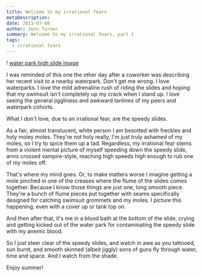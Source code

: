 ```yaml
---
title: Welcome to my irrational fears
metaDescription: 
date: 2011-07-08
author: Jenn Turner
summary: Welcome to my irrational fears, part 1
tags:
  - irrational fears
---
```


! [ water park high slide image]()

I was reminded of this one the other day after a coworker was describing her recent visit to a nearby waterpark. Don't get me wrong. I love waterparks. I love the mild adrenaline rush of riding the slides and hoping that my swimsuit isn't completely up my crack when I stand up. I love seeing the general jiggliness and awkward tanlines of my peers and waterpark cohorts.

What I don't love, due to an irrational fear, are the speedy slides.

As a fair, almost translucent, white person I am besotted with freckles and holy moley moles. They're not holy really, I'm just truly ashamed of my moles, so I try to spice them up a tad. Regardless, my irrational fear stems from a violent mental picture of myself speeding down the speedy slide, arms crossed vampire-style, reaching high speeds high enough to rub one of my moles off. 

That's where my mind goes. Or, to make matters worse I imagine getting a mole pinched in one of the creases where the flume of the slides comes together. Because I know those things are just one, long smooth piece. They're a bunch of flume pieces put together with seams specifically designed for catching swimsuit grommets and my moles. I picture this happening, even with a cover up or tank top on.

And then after that, it's me in a blood bath at the bottom of the slide, crying and getting kicked out of the water park for contaminating the speedy slide with my anemic blood.

So I just steer clear of the speedy slides, and watch in awe as you tattooed, sun burnt, and smooth skinned (albeit jiggly) sons of guns fly through water, time and space.  And I watch from the shade.

Enjoy summer!